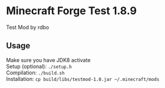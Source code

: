# Minecraft Forge Test 1.8.9
Test Mod by rdbo  

## Usage
Make sure you have JDK8 activate  
Setup (optional): `./setup.h`  
Compilation: `./build.sh`  
Installation: `cp build/libs/testmod-1.0.jar ~/.minecraft/mods`  
